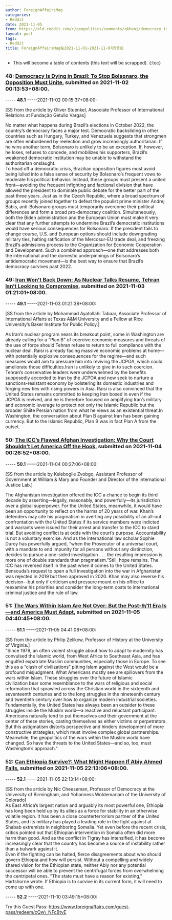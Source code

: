 ```yaml
---
author: ForeignAffairsMag
categories:
- Reddit
date: 2021-11-05
from: https://old.reddit.com/r/geopolitics/comments/qkhenj/democracy_is_dying_in_brazil_to_stop_bolsonaro/
layout: post
tags:
- Reddit
title: ForeignAffairsMag在2021-11-01~2021-11-07的言论
---
```


* This will become a table of contents (this text will be scrapped).
{:toc}

### 48: [Democracy Is Dying in Brazil: To Stop Bolsonaro, the Opposition Must Unite](https://old.reddit.com/r/geopolitics/comments/qkhenj/democracy_is_dying_in_brazil_to_stop_bolsonaro/), submitted on 2021-11-02 00:13:53+08:00.

----- __48.1__ -----2021-11-02 00:15:37+08:00:

\[SS from the article by Oliver Stuenkel, Associate Professor of International Relations at Fundação Getulio Vargas\] 

No matter what happens during Brazil’s elections in October 2022, the country’s democracy faces a major test. Democratic backsliding in other countries such as Hungary, Turkey, and Venezuela suggests that strongmen are often emboldened by reelection and grow increasingly authoritarian. If he wins another term, Bolsonaro is unlikely to be an exception. If, however, he loses, refuses to concede, and mobilizes his supporters, Brazil’s weakened democratic institution may be unable to withstand the authoritarian onslaught.  
To head off a democratic crisis, Brazilian opposition figures must avoid being lulled into a false sense of security by Bolsonaro’s frequent vows to moderate his political behavior. Instead, these groups must present a united front—avoiding the frequent infighting and factional division that have allowed the president to dominate public debate for the better part of the past three years. Just as in the Czech Republic, where a broad spectrum of groups recently joined together to defeat the populist prime minister Andrej Babis, anti-Bolsonaro groups must temporarily overcome their political differences and form a broad pro-democracy coalition. Simultaneously, both the Biden administration and the European Union must make it very clear that any further attempts to undermine Brazil’s democratic institutions would have serious consequences for Bolsonaro. If the president fails to change course, U.S. and European options should include downgrading military ties, halting ratification of the Mercosur-EU trade deal, and freezing Brazil’s admissions process to the Organization for Economic Cooperation and Development. Such a combined approach—one that addresses both the international and the domestic underpinnings of Bolsonaro’s antidemocratic movement—is the best way to ensure that Brazil’s democracy survives past 2022.

### 49: [Iran Won’t Back Down: As Nuclear Talks Resume, Tehran Isn’t Looking to Compromise](https://old.reddit.com/r/geopolitics/comments/ql98xh/iran_wont_back_down_as_nuclear_talks_resume/), submitted on 2021-11-03 01:21:01+08:00.

----- __49.1__ -----2021-11-03 01:21:38+08:00:

\[SS from the article by Mohammad Ayatollahi Tabaar, Associate Professor of International Affairs at Texas A&M University and a Fellow at Rice University’s Baker Institute for Public Policy.\]

As Iran’s nuclear program nears its breakout point, some in Washington are already calling for a “Plan B” of coercive economic measures and threats of the use of force should Tehran refuse to return to full compliance with the nuclear deal. Raisi is already facing massive economic problems at home—with potentially explosive consequences for the regime—and such measures would aim to pressure him into reviving the JCPOA, which could ameliorate those difficulties.Iran is unlikely to give in to such coercion. Tehran’s conservative leaders were underwhelmed by the benefits supposedly accorded to Iran by the JCPOA and now seek to nurture a sanctions-resistant economy by bolstering its domestic industries and forging new ties with rising powers in Asia. Raisi is also convinced that the United States remains committed to keeping Iran boxed in even if the JCPOA is revived, and he is therefore focused on amplifying Iran’s military and economic leverage to protect not only the Islamic Republic but the broader Shiite Persian nation from what he views as an existential threat.In Washington, the conversation about Plan B against Iran has been gaining currency. But to the Islamic Republic, Plan B was in fact Plan A from the outset.

### 50: [The ICC’s Flawed Afghan Investigation: Why the Court Shouldn’t Let America Off the Hook](https://old.reddit.com/r/geopolitics/comments/qly6xl/the_iccs_flawed_afghan_investigation_why_the/), submitted on 2021-11-04 00:26:52+08:00.

----- __50.1__ -----2021-11-04 00:27:06+08:00:

\[SS from the article by Kelebogile Zvobgo, Assistant Professor of Government at William & Mary and Founder and Director of the International Justice Lab.\]

The Afghanistan investigation offered the ICC a chance to begin its third decade by asserting—legally, reasonably, and powerfully—its jurisdiction over a global superpower. For the United States, meanwhile, it would have been an opportunity to reflect on the harms of 20 years of war. Khan’s defenders may cite his pragmatism in averting any possibility of an all-out confrontation with the United States if its service members were indicted and warrants were issued for their arrest and transfer to the ICC to stand trial. But avoiding conflict is at odds with the court’s purpose. Accountability is not a voluntary exercise. And as the international law scholar Sophie Duroy has powerfully argued, “when the Prosecutor of a universal court, with a mandate to end impunity for all persons without any distinction, decides to pursue a one-sided investigation . . . the resulting impression is more one of double standards than pragmatism.”Still, hope remains. The ICC has reversed itself in the past when it comes to the United States. Bensouda’s request to open a full investigation into the war in Afghanistan was rejected in 2019 but then approved in 2020. Khan may also reverse his decision—but only if criticism and pressure mount on his office to reexamine his priorities and consider the long-term costs to international criminal justice and the rule of law.

### 51: [The Wars Within Islam Are Not Over: But the Post-9/11 Era Is—and America Must Adapt](https://old.reddit.com/r/geopolitics/comments/qmu1tw/the_wars_within_islam_are_not_over_but_the/), submitted on 2021-11-05 04:40:45+08:00.

----- __51.1__ -----2021-11-05 04:41:08+08:00:

\[SS from the article by Philip Zelikow, Professor of History at the University of Virginia.\]  
"Since 1979, an often violent struggle about how to adapt to modernity has convulsed the Islamic world, from West Africa to Southeast Asia, and has engulfed expatriate Muslim communities, especially those in Europe. To see this as a “clash of civilizations” pitting Islam against the West would be a profound misjudgment. What Americans mostly see are spillovers from the wars within Islam. These struggles over the future of Islamic civilization bear some resemblance to the wars of religious and social reformation that sprawled across the Christian world in the sixteenth and seventeenth centuries and to the long struggles in the nineteenth century and twentieth century over how to organize modern industrial societies.  
Fundamentally, the United States has always been an outsider to these struggles inside the Muslim world—a reactive and reluctant participant. Americans naturally tend to put themselves and their government at the center of these stories, casting themselves as either victims or perpetrators. But this astigmatism distorts perspective and hinders development of more constructive strategies, which must involve complex global partnerships. Meanwhile, the geopolitics of the wars within the Muslim world have changed. So have the threats to the United States—and so, too, must Washington’s approach."

### 52: [Can Ethiopia Survive?: What Might Happen If Abiy Ahmed Falls](https://old.reddit.com/r/geopolitics/comments/qnc11o/can_ethiopia_survive_what_might_happen_if_abiy/), submitted on 2021-11-05 22:13:06+08:00.

----- __52.1__ -----2021-11-05 22:13:14+08:00:

\[SS from the article by Nic Cheeseman, Professor of Democracy at the University of Birmingham, and Yohanness Woldemariam of the University of Colorado\]   
As East Africa’s largest nation and arguably its most powerful one, Ethiopia has long been held up by its allies as a force for stability in an otherwise volatile region. It has been a close counterterrorism partner of the United States, and its military has played a leading role in the fight against al Shabab extremists in neighboring Somalia. Yet even before the recent crisis, critics pointed out that Ethiopian intervention in Somalia often did more harm than good. And as the conflict in Tigray has intensified, it has become increasingly clear that the country has become a source of instability rather than a bulwark against it.  
Even if the fighting can be halted, fierce disagreements about who should govern Ethiopia and how will persist. Without a compelling and widely shared vision for the Ethiopian state, neither Abiy nor any potential successor will be able to prevent the centrifugal forces from overwhelming the centripetal ones. “The state must have a reason for existing,” Hartshorne wrote. If Ethiopia is to survive in its current form, it will need to come up with one.

----- __52.2__ -----2021-11-10 03:49:15+08:00:

Try this Guest Pass: https://www.foreignaffairs.com/guest-pass/redeem/cQw\_NFcBtvE


